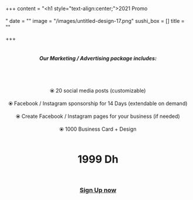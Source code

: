+++
content = "<h1 style=\"text-align:center;\">2021 Promo<br><br></h1>"
date = ""
image = "/images/untitled-design-17.png"
sushi_box = []
title = ""

+++
<br><br><h5 style="text-align:center;"><b>Our Marketing / Advertising package includes:</b></h5><br><br><p style="text-align:center;">⦿ 20 social media posts (customizable)<br><br>⦿ Facebook / Instagram sponsorship for 14 Days (extendable on demand)<br><br>⦿ Create Facebook / Instagram pages for your business (if needed)<br><br>⦿ 1000 Business Card + Design<br><br></p>

<h1 style="text-align:center;">1999 Dh<br><br></h1>

<h3 style="text-align:center;"><a href="https://business-booster.netlify.app/contact">Sign Up now</a></h3>